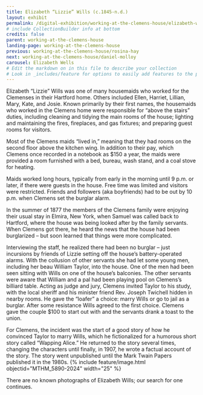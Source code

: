 ```yaml
---
title: Elizabeth “Lizzie” Wills (c.1845-n.d.)
layout: exhibit
permalink: /digital-exhibition/working-at-the-clemens-house/elizabeth-wills.html
# include CollectionBuilder info at bottom
credits: false
parent: working-at-the-clemens-house
landing-page: working-at-the-clemens-house
previous: working-at-the-clemens-house/rosina-hay
next: working-at-the-clemens-house/daniel-molloy
carousel: Elizabeth Wells
# Edit the markdown on in this file to describe your collection
# Look in _includes/feature for options to easily add features to the page
---
```


Elizabeth “Lizzie” Wills was one of many housemaids who worked for the Clemenses in their Hartford home. Others included Ellen, Harriet, Lillian, Mary, Kate, and Josie. Known primarily by their first names, the housemaids who worked in the Clemens home were responsible for “above the stairs” duties, including cleaning and tidying the main rooms of the house; lighting and maintaining the fires, fireplaces, and gas fixtures; and preparing guest rooms for visitors.  

Most of the Clemens maids “lived in,” meaning that they had rooms on the second floor above the kitchen wing.  In addition to their pay, which Clemens once recorded in a notebook as $150 a year, the maids were provided a room furnished with a bed, bureau, wash stand, and a coal stove for heating.  

Maids worked long hours, typically from early in the morning until 9 p.m. or later, if there were guests in the house.  Free time was limited and visitors were restricted. Friends and followers (aka boyfriends) had to be out by 10 p.m. when Clemens set the burglar alarm. 

In the summer of 1877 the members of the Clemens family were enjoying their usual stay in Elmira, New York, when Samuel was called back to Hartford, where the house was being looked after by the family servants. When Clemens got there, he heard the news that the house had been burglarized – but soon learned that things were more complicated.

Interviewing the staff, he realized there had been no burglar – just incursions by friends of Lizzie setting off the house’s battery-operated alarms. With the collusion of other servants she had let some young men, including her beau William Taylor, into the house. One of the men had been seen sitting with Wills on one of the house’s balconies. The other servants were aware that William and a pal had been playing pool on Clemens’s billiard table.  Acting as judge and jury, Clemens invited Taylor to his study, with the local sheriff and his minister friend Rev. Joseph Twichell hidden in nearby rooms. He gave the “loafer” a choice: marry Wills or go to jail as a burglar. After some resistance Wills agreed to the first choice. Clemens gave the couple $100 to start out with and the servants drank a toast to the union.

For Clemens, the incident was the start of a good story of how he convinced Taylor to marry Wills, which he fictionalized for a humorous short story called “Wapping Alice.” He returned to the story several times, changing the characters until finally, in 1907, he wrote a factual account of the story.  The story went unpublished until the Mark Twain Papers published it in the 1980s.
{% include feature/image.html objectid="MTHM_5890-2024" width="25" %}

There are no known photographs of Elizabeth Wills; our search for one continues.
